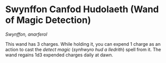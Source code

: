 # Swynffon Canfod Hudolaeth (Wand of Magic Detection)

*Swynffon, anarferol*

This wand has 3 charges. While holding it, you can expend 1 charge as an action to cast the *detect magic* (*synhwyro hud a lledrith*) spell from it. The wand regains 1d3 expended charges daily at dawn.